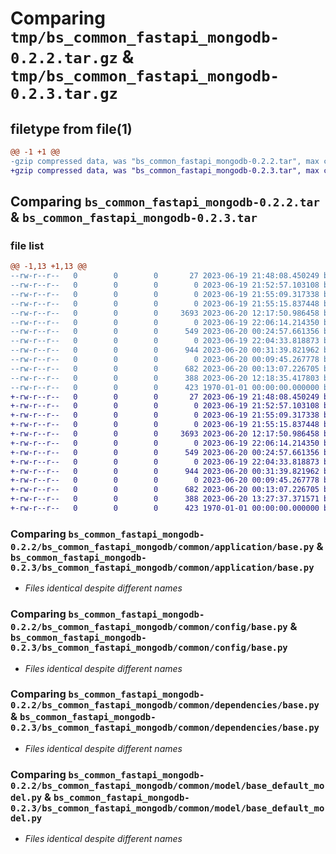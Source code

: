 # Comparing `tmp/bs_common_fastapi_mongodb-0.2.2.tar.gz` & `tmp/bs_common_fastapi_mongodb-0.2.3.tar.gz`

## filetype from file(1)

```diff
@@ -1 +1 @@
-gzip compressed data, was "bs_common_fastapi_mongodb-0.2.2.tar", max compression
+gzip compressed data, was "bs_common_fastapi_mongodb-0.2.3.tar", max compression
```

## Comparing `bs_common_fastapi_mongodb-0.2.2.tar` & `bs_common_fastapi_mongodb-0.2.3.tar`

### file list

```diff
@@ -1,13 +1,13 @@
--rw-r--r--   0        0        0       27 2023-06-19 21:48:08.450249 bs_common_fastapi_mongodb-0.2.2/README.md
--rw-r--r--   0        0        0        0 2023-06-19 21:52:57.103108 bs_common_fastapi_mongodb-0.2.2/bs_common_fastapi_mongodb/__init__.py
--rw-r--r--   0        0        0        0 2023-06-19 21:55:09.317338 bs_common_fastapi_mongodb-0.2.2/bs_common_fastapi_mongodb/common/__init__.py
--rw-r--r--   0        0        0        0 2023-06-19 21:55:15.837448 bs_common_fastapi_mongodb-0.2.2/bs_common_fastapi_mongodb/common/application/__init__.py
--rw-r--r--   0        0        0     3693 2023-06-20 12:17:50.986458 bs_common_fastapi_mongodb-0.2.2/bs_common_fastapi_mongodb/common/application/base.py
--rw-r--r--   0        0        0        0 2023-06-19 22:06:14.214350 bs_common_fastapi_mongodb-0.2.2/bs_common_fastapi_mongodb/common/config/__init__.py
--rw-r--r--   0        0        0      549 2023-06-20 00:24:57.661356 bs_common_fastapi_mongodb-0.2.2/bs_common_fastapi_mongodb/common/config/base.py
--rw-r--r--   0        0        0        0 2023-06-19 22:04:33.818873 bs_common_fastapi_mongodb-0.2.2/bs_common_fastapi_mongodb/common/dependencies/__init__.py
--rw-r--r--   0        0        0      944 2023-06-20 00:31:39.821962 bs_common_fastapi_mongodb-0.2.2/bs_common_fastapi_mongodb/common/dependencies/base.py
--rw-r--r--   0        0        0        0 2023-06-20 00:09:45.267778 bs_common_fastapi_mongodb-0.2.2/bs_common_fastapi_mongodb/common/model/__init__.py
--rw-r--r--   0        0        0      682 2023-06-20 00:13:07.226705 bs_common_fastapi_mongodb-0.2.2/bs_common_fastapi_mongodb/common/model/base_default_model.py
--rw-r--r--   0        0        0      388 2023-06-20 12:18:35.417803 bs_common_fastapi_mongodb-0.2.2/pyproject.toml
--rw-r--r--   0        0        0      423 1970-01-01 00:00:00.000000 bs_common_fastapi_mongodb-0.2.2/PKG-INFO
+-rw-r--r--   0        0        0       27 2023-06-19 21:48:08.450249 bs_common_fastapi_mongodb-0.2.3/README.md
+-rw-r--r--   0        0        0        0 2023-06-19 21:52:57.103108 bs_common_fastapi_mongodb-0.2.3/bs_common_fastapi_mongodb/__init__.py
+-rw-r--r--   0        0        0        0 2023-06-19 21:55:09.317338 bs_common_fastapi_mongodb-0.2.3/bs_common_fastapi_mongodb/common/__init__.py
+-rw-r--r--   0        0        0        0 2023-06-19 21:55:15.837448 bs_common_fastapi_mongodb-0.2.3/bs_common_fastapi_mongodb/common/application/__init__.py
+-rw-r--r--   0        0        0     3693 2023-06-20 12:17:50.986458 bs_common_fastapi_mongodb-0.2.3/bs_common_fastapi_mongodb/common/application/base.py
+-rw-r--r--   0        0        0        0 2023-06-19 22:06:14.214350 bs_common_fastapi_mongodb-0.2.3/bs_common_fastapi_mongodb/common/config/__init__.py
+-rw-r--r--   0        0        0      549 2023-06-20 00:24:57.661356 bs_common_fastapi_mongodb-0.2.3/bs_common_fastapi_mongodb/common/config/base.py
+-rw-r--r--   0        0        0        0 2023-06-19 22:04:33.818873 bs_common_fastapi_mongodb-0.2.3/bs_common_fastapi_mongodb/common/dependencies/__init__.py
+-rw-r--r--   0        0        0      944 2023-06-20 00:31:39.821962 bs_common_fastapi_mongodb-0.2.3/bs_common_fastapi_mongodb/common/dependencies/base.py
+-rw-r--r--   0        0        0        0 2023-06-20 00:09:45.267778 bs_common_fastapi_mongodb-0.2.3/bs_common_fastapi_mongodb/common/model/__init__.py
+-rw-r--r--   0        0        0      682 2023-06-20 00:13:07.226705 bs_common_fastapi_mongodb-0.2.3/bs_common_fastapi_mongodb/common/model/base_default_model.py
+-rw-r--r--   0        0        0      388 2023-06-20 13:27:37.371571 bs_common_fastapi_mongodb-0.2.3/pyproject.toml
+-rw-r--r--   0        0        0      423 1970-01-01 00:00:00.000000 bs_common_fastapi_mongodb-0.2.3/PKG-INFO
```

### Comparing `bs_common_fastapi_mongodb-0.2.2/bs_common_fastapi_mongodb/common/application/base.py` & `bs_common_fastapi_mongodb-0.2.3/bs_common_fastapi_mongodb/common/application/base.py`

 * *Files identical despite different names*

### Comparing `bs_common_fastapi_mongodb-0.2.2/bs_common_fastapi_mongodb/common/config/base.py` & `bs_common_fastapi_mongodb-0.2.3/bs_common_fastapi_mongodb/common/config/base.py`

 * *Files identical despite different names*

### Comparing `bs_common_fastapi_mongodb-0.2.2/bs_common_fastapi_mongodb/common/dependencies/base.py` & `bs_common_fastapi_mongodb-0.2.3/bs_common_fastapi_mongodb/common/dependencies/base.py`

 * *Files identical despite different names*

### Comparing `bs_common_fastapi_mongodb-0.2.2/bs_common_fastapi_mongodb/common/model/base_default_model.py` & `bs_common_fastapi_mongodb-0.2.3/bs_common_fastapi_mongodb/common/model/base_default_model.py`

 * *Files identical despite different names*

